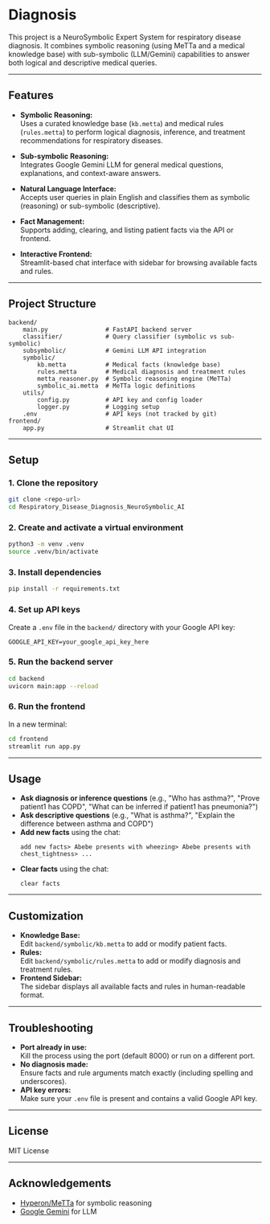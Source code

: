 # Diagnosis

This project is a NeuroSymbolic Expert System for respiratory disease diagnosis. It combines symbolic reasoning (using MeTTa and a medical knowledge base) with sub-symbolic (LLM/Gemini) capabilities to answer both logical and descriptive medical queries.

---

## Features

- **Symbolic Reasoning:**  
  Uses a curated knowledge base (`kb.metta`) and medical rules (`rules.metta`) to perform logical diagnosis, inference, and treatment recommendations for respiratory diseases.

- **Sub-symbolic Reasoning:**  
  Integrates Google Gemini LLM for general medical questions, explanations, and context-aware answers.

- **Natural Language Interface:**  
  Accepts user queries in plain English and classifies them as symbolic (reasoning) or sub-symbolic (descriptive).

- **Fact Management:**  
  Supports adding, clearing, and listing patient facts via the API or frontend.

- **Interactive Frontend:**  
  Streamlit-based chat interface with sidebar for browsing available facts and rules.

---

## Project Structure

```
backend/
    main.py                # FastAPI backend server
    classifier/            # Query classifier (symbolic vs sub-symbolic)
    subsymbolic/           # Gemini LLM API integration
    symbolic/
        kb.metta           # Medical facts (knowledge base)
        rules.metta        # Medical diagnosis and treatment rules
        metta_reasoner.py  # Symbolic reasoning engine (MeTTa)
        symbolic_ai.metta  # MeTTa logic definitions
    utils/
        config.py          # API key and config loader
        logger.py          # Logging setup
    .env                   # API keys (not tracked by git)
frontend/
    app.py                 # Streamlit chat UI
```

---

## Setup

### 1. Clone the repository

```bash
git clone <repo-url>
cd Respiratory_Disease_Diagnosis_NeuroSymbolic_AI
```

### 2. Create and activate a virtual environment

```bash
python3 -m venv .venv
source .venv/bin/activate
```

### 3. Install dependencies

```bash
pip install -r requirements.txt
```

### 4. Set up API keys

Create a `.env` file in the `backend/` directory with your Google API key:

```
GOOGLE_API_KEY=your_google_api_key_here
```

### 5. Run the backend server

```bash
cd backend
uvicorn main:app --reload
```

### 6. Run the frontend

In a new terminal:

```bash
cd frontend
streamlit run app.py
```

---

## Usage

- **Ask diagnosis or inference questions** (e.g., "Who has asthma?", "Prove patient1 has COPD", "What can be inferred if patient1 has pneumonia?")
- **Ask descriptive questions** (e.g., "What is asthma?", "Explain the difference between asthma and COPD")
- **Add new facts** using the chat:  
  ```
  add new facts> Abebe presents with wheezing> Abebe presents with chest_tightness> ...
  ```
- **Clear facts** using the chat:  
  ```
  clear facts
  ```

---

## Customization

- **Knowledge Base:**  
  Edit `backend/symbolic/kb.metta` to add or modify patient facts.
- **Rules:**  
  Edit `backend/symbolic/rules.metta` to add or modify diagnosis and treatment rules.
- **Frontend Sidebar:**  
  The sidebar displays all available facts and rules in human-readable format.

---

## Troubleshooting

- **Port already in use:**  
  Kill the process using the port (default 8000) or run on a different port.
- **No diagnosis made:**  
  Ensure facts and rule arguments match exactly (including spelling and underscores).
- **API key errors:**  
  Make sure your `.env` file is present and contains a valid Google API key.

---

## License

MIT License

---

## Acknowledgements

- [Hyperon/MeTTa](https://github.com/trueagi-io/hyperon-experimental) for symbolic reasoning
- [Google Gemini](https://ai.google.dev/) for LLM
